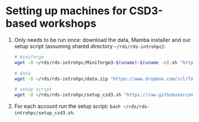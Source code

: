 # Setting up machines for CSD3-based workshops

1. Only needs to be run once: download the data, Mamba installer and our setup script (assuming shared directory `~/rds/rds-introhpc`): 

    ```bash
    # miniforge
    wget -O ~/rds/rds-introhpc/Miniforge3-$(uname)-$(uname -m).sh "https://github.com/conda-forge/miniforge/releases/latest/download/Miniforge3-$(uname)-$(uname -m).sh"

    # data
    wget -O ~/rds/rds-introhpc/data.zip "https://www.dropbox.com/scl/fo/x1ery8kni952gz450jt3z/ADbTA_FLJxPejtY30QLf1G4?rlkey=dq2sah0gknmdfx9dp1nvdzd51&dl=1"

    # setup script
    wget -O ~/rds/rds-introhpc/setup_csd3.sh "https://raw.githubusercontent.com/cambiotraining/hpc-intro/refs/heads/main/utils/setup_csd3.sh"
    ``` 

2. For each account run the setup script: `bash ~/rds/rds-introhpc/setup_csd3.sh`. 
